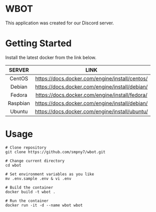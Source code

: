 # WBOT
This application was created for our Discord server.

# Getting Started
Install the latest docker from the link below.

|   SERVER   |                       LINK                       |
|  :------:  | :----------------------------------------------: |
|   CentOS   |  https://docs.docker.com/engine/install/centos/  |
|   Debian   |  https://docs.docker.com/engine/install/debian/  |
|   Fedora   |  https://docs.docker.com/engine/install/fedora/  |
|  Raspbian  |  https://docs.docker.com/engine/install/debian/  |
|   Ubuntu   |  https://docs.docker.com/engine/install/ubuntu/  |

# Usage

```
# Clone repository
git clone https://github.com/smpny7/wbot.git

# Change current directory
cd wbot

# Set environment variables as you like
mv .env.sample .env & vi .env

# Build the container
docker build -t wbot .

# Run the container
docker run -it -d --name wbot wbot
```